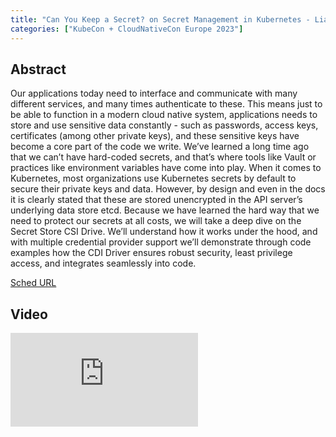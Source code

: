 ```yaml
---
title: "Can You Keep a Secret? on Secret Management in Kubernetes - Liav Yona & Gal Cohen, Firefly"
categories: ["KubeCon + CloudNativeCon Europe 2023"]
---
```


## Abstract

Our applications today need to interface and communicate with many different services, and many times authenticate to these. This means just to be able to function in a modern cloud native system, applications needs to store and use sensitive data constantly - such as passwords, access keys, certificates (among other private keys), and these sensitive keys have become a core part of the code we write. We’ve learned a long time ago that we can’t have hard-coded secrets, and that’s where tools like Vault or practices like environment variables have come into play. When it comes to Kubernetes, most organizations use Kubernetes secrets by default to secure their private keys and data. However, by design and even in the docs it is clearly stated that these are stored unencrypted in the API server’s underlying data store etcd. Because we have learned the hard way that we need to protect our secrets at all costs, we will take a deep dive on the Secret Store CSI Drive. We’ll understand how it works under the hood, and with multiple credential provider support we’ll demonstrate through code examples how the CDI Driver ensures robust security, least privilege access, and integrates seamlessly into code.

[Sched URL](https://kccnceu2023.sched.com/event/a61cc7881ad822c97e7578299f034ad3)

## Video

<iframe src="https://www.youtube.com/embed/dLOXMEOkLHM" frameborder="0" allow="accelerometer; autoplay; encrypted-media; gyroscope; picture-in-picture" allowfullscreen></iframe>
